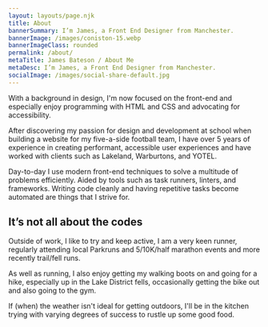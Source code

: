 ```yaml
---
layout: layouts/page.njk
title: About
bannerSummary: I’m James, a Front End Designer from Manchester.
bannerImage: /images/coniston-15.webp
bannerImageClass: rounded
permalink: /about/
metaTitle: James Bateson / About Me
metaDesc: I’m James, a Front End Designer from Manchester.
socialImage: /images/social-share-default.jpg
---
```

With a background in design, I'm now focused on the front-end and especially enjoy programming with HTML and CSS and advocating for accessibility.

After discovering my passion for design and development at school when building a website for my five-a-side football team, I have over 5 years of experience in creating performant, accessible user experiences and have worked with clients such as Lakeland, Warburtons, and YOTEL.

Day-to-day I use modern front-end techniques to solve a multitude of problems efficiently. Aided by tools such as task runners, linters, and frameworks. Writing code cleanly and having repetitive tasks become automated are things that I strive for.

## It’s not all about the codes

Outside of work, I like to try and keep active, I am a very keen runner, regularly attending local Parkruns and 5/10K/half marathon events and more recently trail/fell runs.

As well as running, I also enjoy getting my walking boots on and going for a hike, especially up in the Lake District fells, occasionally getting the bike out and also going to the gym.

If (when) the weather isn't ideal for getting outdoors, I'll be in the kitchen trying with varying degrees of success to rustle up some good food.